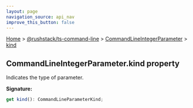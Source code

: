 ```yaml
---
layout: page
navigation_source: api_nav
improve_this_button: false
---
```



[Home](./index.md) &gt; [@rushstack/ts-command-line](./ts-command-line.md) &gt; [CommandLineIntegerParameter](./ts-command-line.commandlineintegerparameter.md) &gt; [kind](./ts-command-line.commandlineintegerparameter.kind.md)

## CommandLineIntegerParameter.kind property

Indicates the type of parameter.

<b>Signature:</b>

```typescript
get kind(): CommandLineParameterKind;
```
